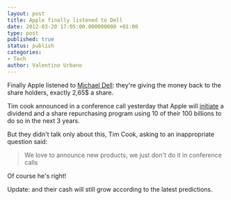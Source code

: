 ```yaml
---
layout: post
title: Apple finally listened to Dell
date: 2012-03-20 17:05:00.000000000 +01:00
type: post
published: true
status: publish
categories:
- Tech
author: Valentino Urbano 
---
```


Finally Apple listened to [Michael Dell][0]: they're giving the money back to the share holders, exactly 2,65$ a share.

Tim cook announced in a conference call yesterday that Apple will [initiate][1] a dividend and a share repurchasing program using 10 of their 100 billions to do so in the next 3 years.

But they didn't talk only about this, Tim Cook, asking to an inappropriate question said:

> We love to announce new products, we just don't do it in conference calls
> 

Of course he's right!

Update: and their cash will still grow according to the latest predictions.


[0]: /dell-ceo.html
[1]: http://www.macstories.net/news/apple-confirms-dividend-and-share-repurchase-program/